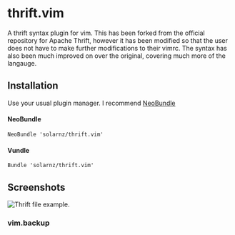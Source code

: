 # thrift.vim #

A thrift syntax plugin for vim. This has been forked from the official
repository for Apache Thrift, however it has been modified so that the user
does not have to make further modifications to their vimrc. The syntax has also
been much improved on over the original, covering much more of the langauge.

## Installation ##

Use your usual plugin manager. I recommend [NeoBundle](https://github.com/Shougo/neobundle.vim)

#### NeoBundle

    NeoBundle 'solarnz/thrift.vim'

#### Vundle

    Bundle 'solarnz/thrift.vim'

## Screenshots ##

![Thrift file example.](https://s3.amazonaws.com/solarnz.github.images/thrift.vim/thrift.png)
### vim.backup
